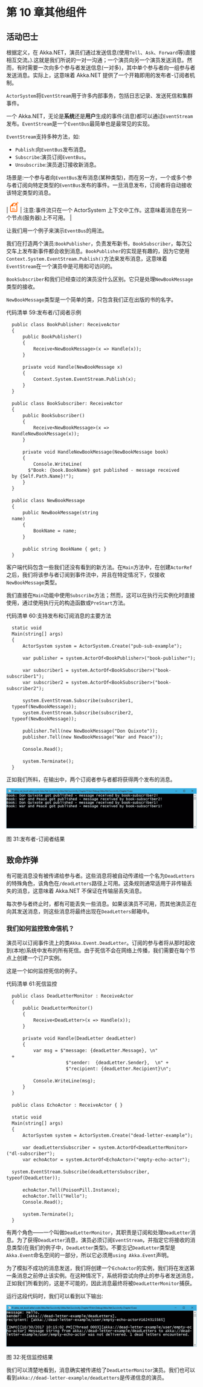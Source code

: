 # 第 10 章其他组件

## 活动巴士

根据定义，在 Akka.NET，演员们通过发送信息(使用`Tell`、`Ask`、`Forward`等)直接相互交流。).这就是我们所说的一对一沟通；一个演员向另一个演员发送消息。然而，有时需要一次向多个参与者发送信息(一对多)，其中单个参与者向一组参与者发送消息。实际上，这意味着 Akka.NET 提供了一个开箱即用的发布者-订阅者机制。

`ActorSystem`将`EventStream`用于许多内部事务，包括日志记录、发送死信和集群事件。

一个 Akka.NET，无论是**系统**还是**用户**生成的事件(消息)都可以通过`EventStream`发布。`EventStream`是一个`EventBus`最简单也是最常见的实现。

`EventStream`支持多种方法，如:

*   `Publish`:向`EventBus`发布消息。
*   `Subscribe`:演员订阅`EventBus`。
*   `Unsubscribe`:演员退订接收新消息。

场景是:一个参与者向`EventBus`发布消息(某种类型)，而在另一方，一个或多个参与者订阅向特定类型的`EventBus`发布的事件。一旦消息发布，订阅者将自动接收该特定类型的消息。

| ![](img/note.png) | 注意:事件流只在一个 ActorSystem 上下文中工作。这意味着消息在另一个节点(服务器)上不可用。 |

让我们用一个例子来演示`EventBus`的用法。

我们在打造两个演员:`BookPublisher`，负责发布新书，`BookSubscriber`，每次公交车上发布新事件都会收到消息。`BookPublisher`的实现是有趣的，因为它使用`Context.System.EventStream.Publish()`方法来发布消息，这意味着`EventStream`在一个演员中是可用和可访问的。

`BookSubscriber`和我们已经查过的演员没什么区别。它只是处理`NewBookMessage`类型的接收。

`NewBookMessage`类型是一个简单的类，只包含我们正在出版的书的名字。

代码清单 59:发布者/订阅者示例

```
  public class BookPublisher: ReceiveActor
  {
      public BookPublisher()
      {
          Receive<NewBookMessage>(x => Handle(x));
      }

      private void Handle(NewBookMessage x)
      {
          Context.System.EventStream.Publish(x);
      }
  }

  public class BookSubscriber: ReceiveActor
  {
      public BookSubscriber()
      {
          Receive<NewBookMessage>(x =>
  HandleNewBookMessage(x));
      }

      private void HandleNewBookMessage(NewBookMessage book)
      {
          Console.WriteLine(
        $"Book: {book.BookName} got published - message received
  by {Self.Path.Name}!");
      }
  }

  public class NewBookMessage
  {
      public NewBookMessage(string
  name)
      {
          BookName = name;
      }

      public string BookName { get; }
  }

```

客户端代码包含一些我们还没有看到的新方法。在`Main`方法中，在创建`ActorRef`之后，我们将该参与者订阅到事件流中，并且在特定情况下，仅接收`NewBookMessage`类型。

我们直接在`Main`功能中使用`Subscribe`方法；然而，这可以在执行元实例化时直接使用，通过使用执行元的构造函数或`PreStart`方法。

代码清单 60:支持发布和订阅消息的主要方法

```
  static void
  Main(string[] args)
  {
      ActorSystem system = ActorSystem.Create("pub-sub-example");

      var publisher = system.ActorOf<BookPublisher>("book-publisher");

      var subscriber1 = system.ActorOf<BookSubscriber>("book-subscriber1");
      var subscriber2 = system.ActorOf<BookSubscriber>("book-subscriber2");

      system.EventStream.Subscribe(subscriber1,
  typeof(NewBookMessage));
      system.EventStream.Subscribe(subscriber2,
  typeof(NewBookMessage));

      publisher.Tell(new NewBookMessage("Don Quixote"));
      publisher.Tell(new NewBookMessage("War and Peace"));

      Console.Read();

      system.Terminate();
  }

```

正如我们所料，在输出中，两个订阅者参与者都将获得两个发布的消息。

![](img/image035.jpg)

图 31:发布者-订阅者结果

## 致命炸弹

有可能消息没有被传递给参与者。这些消息将被自动传递给一个名为`DeadLetters`的特殊角色，该角色在`/deadLetters`路径上可用。这条规则通常适用于非传输丢失的消息，这意味着 Akka.NET 不保证在传输层丢失消息。

每次参与者终止时，都有可能丢失一些消息。如果该演员不可用，而其他演员正在向其发送消息，则这些消息将最终出现在`DeadLetters`邮箱中。

### 我们如何监控致命信机？

演员可以订阅事件流上的类`Akka.Event.DeadLetter`。订阅的参与者将从那时起收到(本地)系统中发布的所有死信。由于死信不会在网络上传播，我们需要在每个节点上创建一个订户实例。

这是一个如何监控死信的例子。

代码清单 61:死信监控

```
  public class DeadLetterMonitor : ReceiveActor
  {
      public DeadLetterMonitor()
      {
          Receive<DeadLetter>(x => Handle(x));
      }

      private void Handle(DeadLetter deadLetter)
      {
          var msg = $"message: {deadLetter.Message}, \n"
  +
                      $"sender:  {deadLetter.Sender},  \n" +
                      $"recipient: {deadLetter.Recipient}\n";

          Console.WriteLine(msg);
      }
  }

  public class EchoActor : ReceiveActor { }

  static void
  Main(string[] args)
  {
      ActorSystem system = ActorSystem.Create("dead-letter-example");

      var deadLettersSubscriber = system.ActorOf<DeadLetterMonitor>("dl-subscriber");
      var echoActor = system.ActorOf<EchoActor>("empty-echo-actor");

  system.EventStream.Subscribe(deadLettersSubscriber, typeof(DeadLetter));

      echoActor.Tell(PoisonPill.Instance);
      echoActor.Tell("Hello");
      Console.Read();

      system.Terminate();
  }

```

有两个角色——一个叫做`DeadLetterMonitor`，其职责是订阅和处理`DeadLetter`消息。为了获得`DeadLetter`消息，演员必须订阅`EventStream`，并指定它将接收的消息类型(在我们的例子中，`DeadLetter`类型)。不要忘记`DeadLetter`类型是`Akka.Event`命名空间的一部分，所以它必须用`using Akka.Event`声明。

为了模拟不成功的消息发送，我们将创建一个`EchoActor`的实例，我们将在发送第一条消息之前停止该实例。在这种情况下，系统将尝试向停止的参与者发送消息，正如我们所看到的，这是不可能的，因此消息最终将被`DeadLetterMonitor`捕获。

运行这段代码时，我们可以看到以下输出:

![](img/image036.jpg)

图 32:死信监控结果

我们可以清楚地看到，消息确实被传递给了`DeadLetterMonitor`演员。我们也可以看到`akka://dead-letter-example/deadLetters`是传递信息的演员。